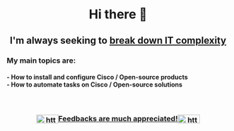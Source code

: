 <h1 align="center">Hi there 👋</h1>
<h2 align="center">I'm always seeking to <ins>break down IT complexity</ins></h2>

<h3>My main topics are:
<h4>- How to install and configure Cisco / Open-source products<br>
- How to automate tasks on Cisco / Open-source solutions</h4>
</h3>
<br>
<h3 align="center"><a href="https://linkedin.com/in/xavier-valette/" target="blank"><img align="center" src="https://raw.githubusercontent.com/rahuldkjain/github-profile-readme-generator/master/src/images/icons/Social/linked-in-alt.svg" alt="https://www.linkedin.com/in/xavier-valette/" height="20" width="50" />Feedbacks are much appreciated!<img align="center" src="https://raw.githubusercontent.com/rahuldkjain/github-profile-readme-generator/master/src/images/icons/Social/linked-in-alt.svg" alt="https://www.linkedin.com/in/xavier-valette/" height="20" width="50" /></h1>

